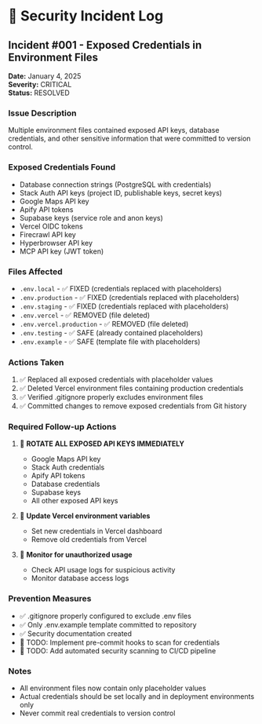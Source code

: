 # 🚨 Security Incident Log

## Incident #001 - Exposed Credentials in Environment Files
**Date:** January 4, 2025  
**Severity:** CRITICAL  
**Status:** RESOLVED  

### Issue Description
Multiple environment files contained exposed API keys, database credentials, and other sensitive information that were committed to version control.

### Exposed Credentials Found
- Database connection strings (PostgreSQL with credentials)
- Stack Auth API keys (project ID, publishable keys, secret keys)
- Google Maps API key
- Apify API tokens
- Supabase keys (service role and anon keys)
- Vercel OIDC tokens
- Firecrawl API key
- Hyperbrowser API key
- MCP API key (JWT token)

### Files Affected
- `.env.local` - ✅ FIXED (credentials replaced with placeholders)
- `.env.production` - ✅ FIXED (credentials replaced with placeholders)
- `.env.staging` - ✅ FIXED (credentials replaced with placeholders)
- `.env.vercel` - ✅ REMOVED (file deleted)
- `.env.vercel.production` - ✅ REMOVED (file deleted)
- `.env.testing` - ✅ SAFE (already contained placeholders)
- `.env.example` - ✅ SAFE (template file with placeholders)

### Actions Taken
1. ✅ Replaced all exposed credentials with placeholder values
2. ✅ Deleted Vercel environment files containing production credentials
3. ✅ Verified .gitignore properly excludes environment files
4. ✅ Committed changes to remove exposed credentials from Git history

### Required Follow-up Actions
1. 🔄 **ROTATE ALL EXPOSED API KEYS IMMEDIATELY**
   - Google Maps API key
   - Stack Auth credentials
   - Apify API tokens
   - Database credentials
   - Supabase keys
   - All other exposed API keys

2. 🔄 **Update Vercel environment variables**
   - Set new credentials in Vercel dashboard
   - Remove old credentials from Vercel

3. 🔄 **Monitor for unauthorized usage**
   - Check API usage logs for suspicious activity
   - Monitor database access logs

### Prevention Measures
- ✅ .gitignore properly configured to exclude .env files
- ✅ Only .env.example template committed to repository
- ✅ Security documentation created
- 🔄 TODO: Implement pre-commit hooks to scan for credentials
- 🔄 TODO: Add automated security scanning to CI/CD pipeline

### Notes
- All environment files now contain only placeholder values
- Actual credentials should be set locally and in deployment environments only
- Never commit real credentials to version control